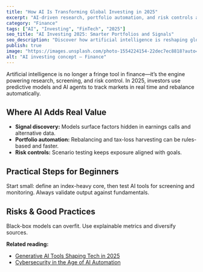 ```yaml
---
title: "How AI Is Transforming Global Investing in 2025"
excerpt: "AI-driven research, portfolio automation, and risk controls are redefining how individuals and funds invest."
category: "Finance"
tags: ["AI", "Investing", "FinTech", "2025"]
seo_title: "AI Investing 2025: Smarter Portfolios and Signals"
seo_description: "Discover how artificial intelligence is reshaping global investing in 2025—from research to portfolio automation."
publish: true
image: "https://images.unsplash.com/photo-1554224154-22dec7ec8818?auto=format&fit=crop&w=800&h=500&q=80"
alt: "AI investing concept – Finance"
---
```


Artificial intelligence is no longer a fringe tool in finance—it’s the engine powering research, screening, and risk control.
In 2025, investors use predictive models and AI agents to track markets in real time and rebalance automatically.

## Where AI Adds Real Value
- **Signal discovery:** Models surface factors hidden in earnings calls and alternative data.  
- **Portfolio automation:** Rebalancing and tax-loss harvesting can be rules-based and faster.  
- **Risk controls:** Scenario testing keeps exposure aligned with goals.

## Practical Steps for Beginners
Start small: define an index-heavy core, then test AI tools for screening and monitoring. Always validate output against fundamentals.

## Risks & Good Practices
Black-box models can overfit. Use explainable metrics and diversify sources.

**Related reading:**  
- [Generative AI Tools Shaping Tech in 2025](https://spherevista360.com/generative-ai-tools-2025/)  
- [Cybersecurity in the Age of AI Automation](https://spherevista360.com/ai-cybersecurity-automation/)
